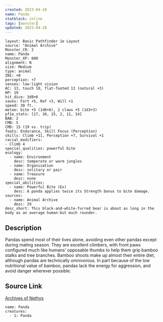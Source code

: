 ```yaml
---
created: 2023-04-28
name: Panda
statblock: inline
tags: [monster]
updated: 2023-04-28
---
```

```statblock
layout: Basic Pathfinder 1e Layout
source: "Animal Archive"
Monster_CR: 2
name: Panda
Monster_XP: 600
alignment: N
size: Medium
type: animal
INI: +0
perception: +7
senses: low-light vision
AC: 13, touch 10, flat-footed 13 (natural +3)
HP: 19
hit_dice: 3d8+6
saves: Fort +5, Ref +3, Will +1
speed: 30 ft.
melee: bite +5 (1d6+6), 2 claws +5 (1d3+3)
pf1e_stats: [17, 10, 15, 2, 11, 14]
BAB: 2
CMB: 5
CMD: 15 (19 vs. trip)
feats: Endurance, Skill Focus (Perception)
skills: Climb +11, Perception +7, Survival +1
racial_modifiers:
- Climb 4
special_qualities: powerful bite
ecology:
  - name: Environment
    desc: temperate or warm jungles
  - name: Organisation
    desc: solitary or pair
  - name: Treasure
    desc: none
special_abilities:
  - name: Powerful Bite (Ex)
    desc: A panda applies twice its Strength bonus to bite damage.
sources:
  - name: Animal Archive
    desc: 29
desc_short: This black-and-white-furred bear is about as long in the body as an average human-but much rounder.
```
## Description
Pandas spend most of their lives alone, avoiding even other pandas except during mating season. They are excellent climbers, with front paws configured much like humans’ opposable thumbs to help them grip bamboo stalks and tree branches. Bamboo shoots make up almost their entire diet, although pandas are technically omnivorous. In part because of the low nutritional value of bamboo, pandas lack the energy for aggression, and avoid danger wherever possible.
## Source Link
[Archives of Nethys](https://aonprd.com/MonsterDisplay.aspx?ItemName=Panda)
```encounter-table
name: Panda
creatures:
  - 1: Panda
```
